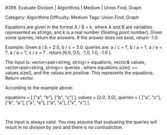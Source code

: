 #399. Evaluate Division | Algorithms | Medium | Union Find, Graph

Category: Algorithms
Difficulty: Medium
Tags: Union Find, Graph

Equations are given in the format A / B = k, where A and B are variables represented as strings, and k is a real number (floating point number). Given some queries, return the answers. If the answer does not exist, return -1.0.

Example:
Given  a / b = 2.0, b / c = 3.0.
queries are:  a / c = ?, b / a = ?, a / e = ?, a / a = ?, x / x = ? .
return  [6.0, 0.5, -1.0, 1.0, -1.0 ].

The input is:  vector<pair<string, string>> equations, vector<double>& values, vector<pair<string, string>> queries , where equations.size() == values.size(), and the values are positive. This represents the equations. Return  vector<double>.

According to the example above:


equations = [ ["a", "b"], ["b", "c"] ],
values = [2.0, 3.0],
queries = [ ["a", "c"], ["b", "a"], ["a", "e"], ["a", "a"], ["x", "x"] ]. 

 

The input is always valid. You may assume that evaluating the queries will result in no division by zero and there is no contradiction.

